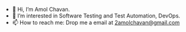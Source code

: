 - 👋 Hi, I’m Amol Chavan.
- 👀 I’m interested in Software Testing and Test Automation, DevOps.
- 📫 How to reach me: Drop me a email at 2amolchavan@gmail.com

<!---
4M01/4M01 is a ✨ special ✨ repository because its `README.md` (this file) appears on your GitHub profile.
You can click the Preview link to take a look at your changes.
--->
